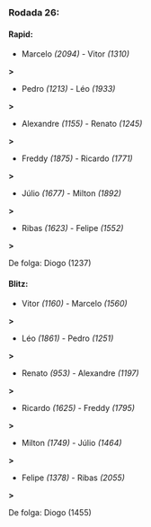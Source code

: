 ### Rodada 26:

#### Rapid:

* Marcelo *(2094)*     -     Vitor *(1310)*

 **>** 
* Pedro *(1213)*     -     Léo *(1933)*

 **>** 
* Alexandre *(1155)*     -     Renato *(1245)*

 **>** 
* Freddy *(1875)*     -     Ricardo *(1771)*

 **>** 
* Júlio *(1677)*     -     Milton *(1892)*

 **>** 
* Ribas *(1623)*     -     Felipe *(1552)*

 **>** 

De folga: Diogo (1237)

#### Blitz:

* Vitor *(1160)*     -     Marcelo *(1560)*

 **>** 
* Léo *(1861)*     -     Pedro *(1251)*

 **>** 
* Renato *(953)*     -     Alexandre *(1197)*

 **>** 
* Ricardo *(1625)*     -     Freddy *(1795)*

 **>** 
* Milton *(1749)*     -     Júlio *(1464)*

 **>** 
* Felipe *(1378)*     -     Ribas *(2055)*

 **>** 

De folga: Diogo (1455)

